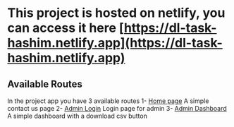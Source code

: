 # This project is hosted on netlify, you can access it here [https://dl-task-hashim.netlify.app](https://dl-task-hashim.netlify.app)

## Available Routes


In the project app you have 3 available routes
1- [Home page](https://dl-task-hashim.netlify.app) A simple contact us page
2- [Admin Login](https://dl-task-hashim.netlify.app/admin/login) Login page for admin
3- [Admin Dashboard](https://dl-task-hashim.netlify.app/admin/dashboard) A simple dashboard with a download csv button
